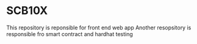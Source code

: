 # SCB10X

This repository is reponsible for front end web app
Another resopsitory is responsible fro smart contract and hardhat testing 
